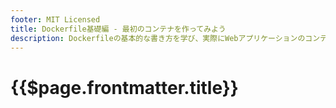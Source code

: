 ```yaml
---
footer: MIT Licensed
title: Dockerfile基礎編 - 最初のコンテナを作ってみよう
description: Dockerfileの基本的な書き方を学び、実際にWebアプリケーションのコンテナを作成します
---
```


<header-table/>

# {{$page.frontmatter.title}}
